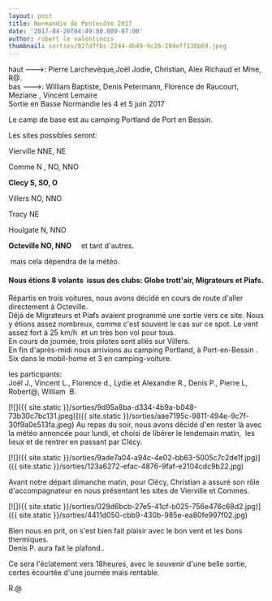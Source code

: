 ```yaml
---
layout: post
title: Normandie de Pentecôte 2017
date: '2017-04-26T04:49:00.000-07:00'
author: robert le valentinois
thumbnail: sorties/027d7f6c-2244-4b49-9c26-284eff138b69.jpeg
---
```

haut ---&gt;: Pierre Larchevêque,Joël Jodie, Christian, Alex Richaud et Mme, R@.  
bas ---&gt;: William Baptiste, Denis Petermann, Florence de Raucourt, Meziane , Vincent Lemaire  
Sortie en Basse Normandie les 4 et 5 juin 2017

Le camp de base est au camping Portland de Port en Bessin.

Les sites possibles seront:

Vierville NNE, NE

Comme N , NO, NNO

**Clecy S, SO, O**

Villers NO, NNO

Tracy NE

Houlgate N, NNO

**Octeville NO, NNO&nbsp;** &nbsp;&nbsp; et tant d'autres.  
  
&nbsp;mais cela dépendra de la météo.  
  
  

#### Nous étions 8 volants&nbsp; issus des clubs: Globe trott'air, Migrateurs et Piafs.
Répartis en trois voitures, nous avons décidé en cours de route d'aller directement à Octeville.  
 Déjà de Migrateurs et Piafs avaient programmé une sortie vers ce site. Nous y étions assez nombreux, comme c'est souvent le cas sur ce spot. Le vent assez fort à 25 km/h&nbsp; et un très bon vol pour tous.  
 En cours de journée, trois pilotes sont allés sur Villers.  
 En fin d'après-midi nous arrivions au camping Portland, à Port-en-Bessin .  
 Six dans le mobil-home et 3 en camping-voiture.  
  
 les participants:  
 Joël J., Vincent L., Florence d., Lydie et Alexandre R., Denis P., Pierre L, Robert@, William&nbsp; B.  

[![]({{ site.static }}/sorties/9d95a8ba-d334-4b9a-b048-73b30c7bc131.jpeg)]({{ site.static }}/sorties/aae7195c-9811-494e-9c7f-30f9a0e513fa.jpeg)
Au repas du soir, nous avons décidé d'en rester là avec la météo annoncée pour lundi, et choisi de libérer le lendemain matin,&nbsp; les lieux et de rentrer en passant par Clécy.  
  

[![]({{ site.static }}/sorties/9ade7a04-a94c-4e02-bb63-5005c7c2de1f.jpg)]({{ site.static }}/sorties/123a6272-efac-4876-9faf-e2104cdc9b22.jpg)
  
 Avant notre départ dimanche matin, pour Clécy, Christian a assuré son rôle d'accompagnateur en nous présentant les sites de Vierville et Commes.  

[![]({{ site.static }}/sorties/029d6bcb-27e5-41cf-b025-756e476c68d2.jpg)]({{ site.static }}/sorties/4411d050-cbb9-430b-985e-ea80fe997f02.jpg)
  
  
 Bien nous en prit, on s'est bien fait plaisir avec le bon vent et les bons thermiques.  
 Denis P. aura fait le plafond..  
  
 Ce sera l'éclatement vers 18heures, avec le souvenir d'une belle sortie, certes écourtée d'une journée mais rentable.  
  
 R.@  
  
  
  
  
  

  

